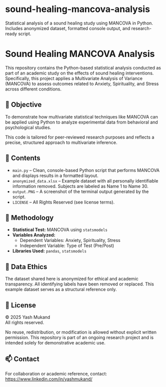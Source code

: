 # sound-healing-mancova-analysis
Statistical analysis of a sound healing study using MANCOVA in Python. Includes anonymized dataset, formatted console output, and research-ready script.

# Sound Healing MANCOVA Analysis

This repository contains the Python-based statistical analysis conducted as part of an academic study on the effects of sound healing interventions. Specifically, this project applies a Multivariate Analysis of Variance (MANCOVA) to assess outcomes related to Anxiety, Spirituality, and Stress across different conditions.

## 📌 Objective

To demonstrate how multivariate statistical techniques like MANCOVA can be applied using Python to analyze experimental data from behavioral and psychological studies.

This code is tailored for peer-reviewed research purposes and reflects a precise, structured approach to multivariate inference.

## 📂 Contents

- `main.py` – Clean, console-based Python script that performs MANCOVA and displays results in a formatted layout.
- `anonymized_data.xlsx` – Example dataset with all personally identifiable information removed. Subjects are labeled as Name 1 to Name 30.
- `output.PNG` – A screenshot of the terminal output generated by the script.
- `LICENSE` – All Rights Reserved (see license terms).

## 🔬 Methodology

- **Statistical Test:** MANCOVA using `statsmodels`
- **Variables Analyzed:**
  - Dependent Variables: Anxiety, Spirituality, Stress
  - Independent Variable: Type of Test (Pre/Post)
- **Libraries Used:** `pandas`, `statsmodels`

## 🔐 Data Ethics

The dataset shared here is anonymized for ethical and academic transparency. All identifying labels have been removed or replaced. This example dataset serves as a structural reference only.

## 📛 License

© 2025 Yash Mukand  
All rights reserved.

No reuse, redistribution, or modification is allowed without explicit written permission. This repository is part of an ongoing research project and is intended solely for demonstrative academic use.

## 📫 Contact

For collaboration or academic reference, contact: https://www.linkedin.com/in/yashmukand/ 
